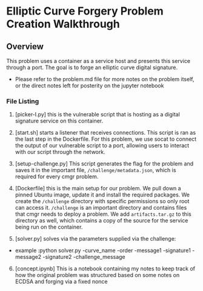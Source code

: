 # Elliptic Curve Forgery Problem Creation Walkthrough


## Overview

This problem uses a container as a service host and presents this service
through a port. The goal is to forge an elliptic curve digital signature. 

* Please refer to the problem.md file for more notes on the problem itself, or the direct notes left for posterity on the jupyter notebook 

### File Listing

1. [picker-I.py] this is the
   vulnerable script that is hosting as a digital signature service on this container.

2. [start.sh] starts a listener
   that receives connections. This script is ran as the last step in the
   Dockerfile. For this problem, we use socat to connect the output of our
   vulnerable script to a port, allowing users to interact with our script
   through the network.

3. [setup-challenge.py]
   This script generates the flag for the problem and saves it in the important
   file, `/challenge/metadata.json`, which is required for every cmgr problem.

4. [Dockerfile] this is the main
   setup for our problem. We pull down a pinned Ubuntu image, update it and
   install the required packages. We create the `/challenge` directory with
   specific permissions so only root can access it. `/challenge` is an
   important directory and contains files that cmgr needs to deploy a problem.
   We add `artifacts.tar.gz` to this directory as well, which contains a copy
   of the source for the service being run on the container.

5. [solver.py] solves via the parameters supplied via the challenge: 
* example :python solver.py -curve_name -order -message1 -signature1 -message2 -signature2 -challenge_message
6. [concept.ipynb] This is a notebook containing my notes to keep track of how the original problem was structured based on some notes on ECDSA and forging via a fixed nonce

